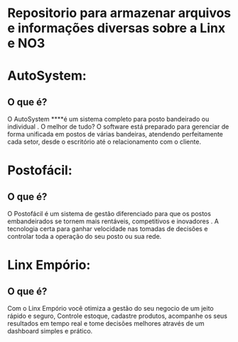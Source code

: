# Repositorio para armazenar arquivos e informações diversas sobre a Linx e NO3

# AutoSystem:

## **O que é?**

O AutoSystem ****é um sistema completo para posto bandeirado ou individual
. O melhor de tudo? O software está preparado para gerenciar de forma unificada em postos de várias bandeiras, atendendo perfeitamente cada setor, desde o escritório até o relacionamento com o cliente.

# Postofácil:

## **O que é?**

O Postofácil é um sistema de gestão diferenciado para que os postos embandeirados se tornem mais rentáveis, competitivos e inovadores
. A tecnologia certa para ganhar velocidade nas tomadas de decisões e controlar toda a operação do seu posto ou sua rede.

# Linx Empório:

## **O que é?**

Com o Linx Empório você otimiza a gestão do seu negocio de um jeito rápido e seguro, Controle estoque, cadastre produtos, acompanhe os seus resultados em tempo real e tome decisões melhores através de um dashboard simples e prático.
